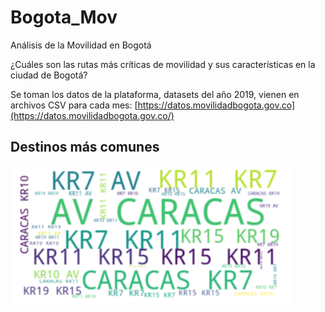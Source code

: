 # Bogota_Mov
Análisis de la Movilidad en Bogotá

¿Cuáles son las rutas más críticas de movilidad y sus características en la ciudad de Bogotá?

Se toman los datos de la plataforma, datasets del año 2019, vienen en archivos CSV para cada mes:
[https://datos.movilidadbogota.gov.co](https://datos.movilidadbogota.gov.co/)

## Destinos más comunes

![Altext](https://github.com/IvanJaimesN/Bogota_Mov/blob/master/images/common_places.png)
